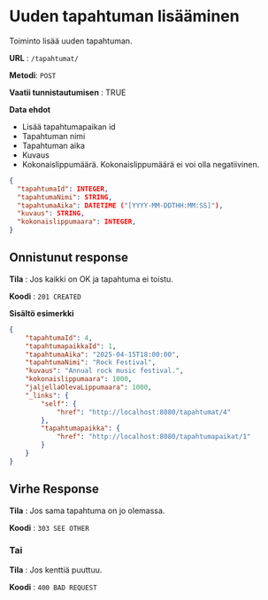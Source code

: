 # Uuden tapahtuman lisääminen

Toiminto lisää uuden tapahtuman.

**URL** : `/tapahtumat/`

**Metodi**: `POST`

**Vaatii tunnistautumisen** : TRUE

**Data ehdot**
- Lisää tapahtumapaikan id
- Tapahtuman nimi
- Tapahtuman aika
- Kuvaus
- Kokonaislippumäärä. Kokonaislippumäärä ei voi olla negatiivinen.
```json
{
  "tapahtumaId": INTEGER,
  "tapahtumaNimi": STRING,
  "tapahtumaAika": DATETIME ("[YYYY-MM-DDTHH:MM:SS]"),
  "kuvaus": STRING,
  "kokonaislippumaara": INTEGER,
}
```

## Onnistunut response

**Tila** : Jos kaikki on OK ja tapahtuma ei toistu.

**Koodi** : `201 CREATED`

**Sisältö esimerkki**
```json
{
    "tapahtumaId": 4,
    "tapahtumapaikkaId": 1,
    "tapahtumaAika": "2025-04-15T18:00:00",
    "tapahtumaNimi": "Rock Festival",
    "kuvaus": "Annual rock music festival.",
    "kokonaislippumaara": 1000,
    "jaljellaOlevaLippumaara": 1000,
    "_links": {
        "self": {
            "href": "http://localhost:8080/tapahtumat/4"
        },
        "tapahtumapaikka": {
            "href": "http://localhost:8080/tapahtumapaikat/1"
        }
    }
}
```

## Virhe Response

**Tila** : Jos sama tapahtuma on jo olemassa.

**Koodi** : `303 SEE OTHER`

### Tai

**Tila** : Jos kenttiä puuttuu.

**Koodi** : `400 BAD REQUEST`
